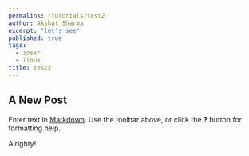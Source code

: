 ```yaml
---
permalink: /tutorials/test2
author: Akshat Sharma
excerpt: "let's see"
published: true
tags: 
  - iosxr
  - linux
title: test2
---
```

## A New Post

Enter text in [Markdown](http://daringfireball.net/projects/markdown/). Use the toolbar above, or click the **?** button for formatting help.


Alrighty!